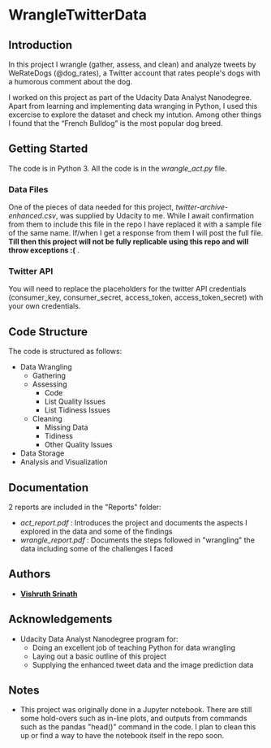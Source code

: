 # WrangleTwitterData

## Introduction
In this project I wrangle (gather, assess, and clean) and analyze
tweets by WeRateDogs (@dog_rates), a Twitter account that rates 
people's dogs with a humorous comment about the dog.
 
I worked on this project as part of the Udacity Data Analyst 
Nanodegree. Apart from learning and implementing data wranging in 
Python, I used this excercise to explore the dataset and check my
intution. Among other things I found that the “French Bulldog” is the
most popular dog breed.

## Getting Started
The code is in Python 3. All the code is in the _wrangle_act.py_ file.

### Data Files
One of the pieces of data needed for this project,
_twitter-archive-enhanced.csv_, was supplied by Udacity to me. While I
await confirmation from them to include this file in the repo I have 
replaced it with a sample file of the same name. If/when I get a 
response from them I will post the full file. **Till then this project 
will not be fully replicable using this repo and will throw exceptions
:(** .

### Twitter API
You will need to replace the placeholders for the twitter API 
credentials (consumer_key, consumer_secret, access_token, 
access_token_secret) with your own credentials.


## Code Structure
The code is structured as follows:
* Data Wrangling
    * Gathering
    * Assessing
        * Code
        * List Quality Issues
        * List Tidiness Issues
    * Cleaning
        * Missing Data
        * Tidiness 
        * Other Quality Issues
* Data Storage
* Analysis and Visualization

## Documentation
2 reports are included in the "Reports" folder:
* _act_report.pdf_ : Introduces the project and documents the aspects I
 explored in the data and some of the findings
* _wrangle_report.pdf_ : Documents the steps followed in "wrangling" 
the data including some of the challenges I faced

## Authors
* [**Vishruth Srinath**](https://www.linkedin.com/in/vishruthsrinath/)

## Acknowledgements
* Udacity Data Analyst Nanodegree program for:
     * Doing an excellent job of teaching Python for data wrangling
     * Laying out a basic outline of this project
     * Supplying the enhanced tweet data and the image prediction data

## Notes
* This project was originally done in a Jupyter notebook. There are 
still some hold-overs such as in-line plots, and outputs from commands
such as the pandas "head()" command in the code. I plan to clean this 
up or find a way to have the notebook itself in the repo soon.
